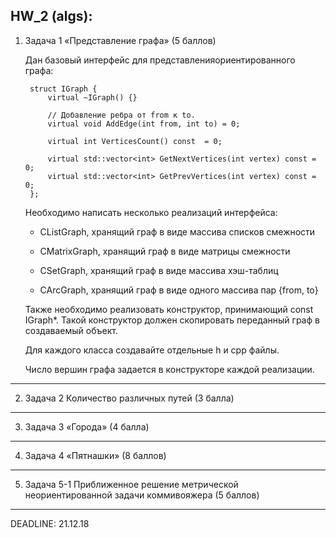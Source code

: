 **HW_2 (algs):**
---
1. Задача 1 «Представление графа» (5 баллов)

    Дан базовый интерфейс для представленияориентированного графа:
    
        struct IGraph {
            virtual ~IGraph() {}
            
            // Добавление ребра от from к to.
            virtual void AddEdge(int from, int to) = 0;
        
            virtual int VerticesCount() const  = 0;
        
            virtual std::vector<int> GetNextVertices(int vertex) const = 0;
            virtual std::vector<int> GetPrevVertices(int vertex) const = 0;
        };
    
    Необходимо написать несколько реализаций интерфейса:
    
    - CListGraph, хранящий граф в виде массива списков смежности
    
    - CMatrixGraph, хранящий граф в виде матрицы смежности
    
    - CSetGraph, хранящий граф в виде массива хэш-таблиц
    
    - CArcGraph, хранящий граф в виде одного массива пар {from, to}
    
    Также необходимо реализовать конструктор, принимающий const IGraph*. Такой конструктор должен скопировать переданный граф в создаваемый объект.
    
    Для каждого класса создавайте отдельные h и cpp файлы.
    
    Число вершин графа задается в конструкторе каждой реализации.
---
2. Задача 2 Количество различных путей (3 балла)
---
3. Задача 3 «Города» (4 балла)
---
4. Задача 4 «Пятнашки» (8 баллов)
---
5. Задача 5-1 Приближенное решение метрической неориентированной задачи коммивояжера (5 баллов)
---
DEADLINE: 21.12.18
